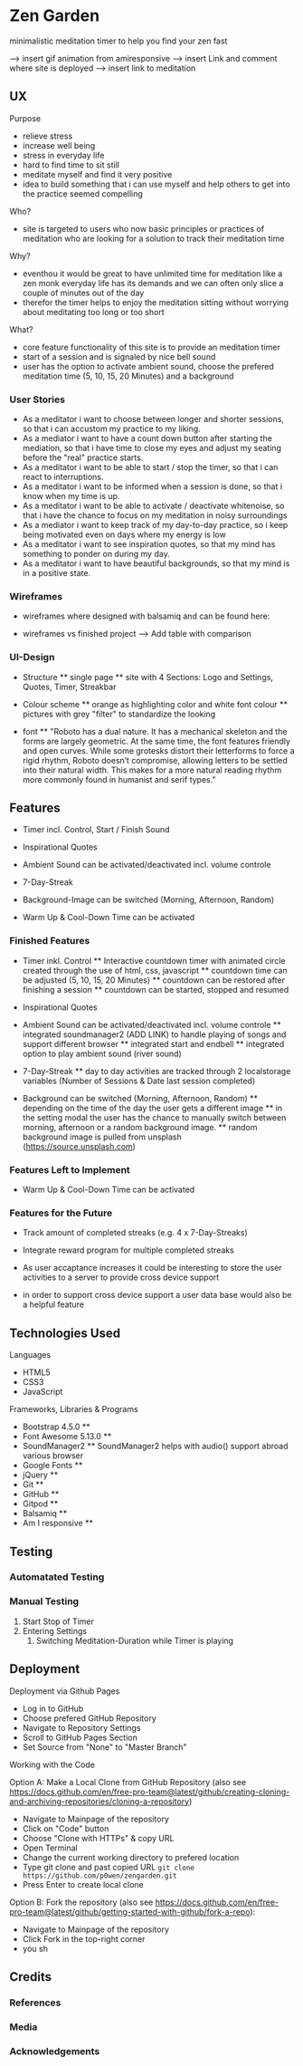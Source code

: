 # Zen Garden

minimalistic meditation timer to help you find your zen fast

--> insert gif animation from amiresponsive
--> insert Link and comment where site is deployed
--> insert link to meditation
 
## UX

Purpose
- relieve stress
- increase well being
- stress in everyday life
- hard to find time to sit still
- meditate myself and find it very positive
- idea to build something that i can use myself and help others to get into the practice seemed compelling
 
Who?
- site is targeted to users who now basic principles or practices of meditation who are looking for a solution to track their meditation time

Why?
- eventhou it would be great to have unlimited time for meditation like a zen monk everyday life has its demands and we can often only slice a couple of minutes out of the day
- therefor the timer helps to enjoy the meditation sitting without worrying about meditating too long or too short

What?
- core feature functionality of this site is to provide an meditation timer
- start of a session and is signaled by nice bell sound
- user has the option to activate ambient sound, choose the prefered meditation time (5, 10, 15, 20 Minutes) and a background

### User Stories 

* As a meditator i want to choose between longer and shorter sessions, so that i can accustom my practice to my liking.
* As a mediator i want to have a count down button after starting the mediation, so that i have time to close my eyes and adjust my seating before the "real" practice starts.
* As a meditator i want to be able to start / stop the timer, so that i can react to interruptions.
* As a meditator i want to be informed when a session is done, so that i know when my time is up.
* As a meditator i want to be able to activate / deactivate whitenoise, so that i have the chance to focus on my meditation in noisy surroundings
* As a mediator i want to keep track of my day-to-day practice, so i keep being motivated even on days where my energy is low
* As a meditator i want to see inspiration quotes, so that my mind has something to ponder on during my day.
* As a meditator i want to have beautiful backgrounds, so that my mind is in a positive state.

### Wireframes

* wireframes where designed with balsamiq and can be found here:

* wireframes vs finished project
--> Add table with comparison

### UI-Design

* Structure
** single page 
** site with 4 Sections: Logo and Settings, Quotes, Timer, Streakbar

* Colour scheme
** orange as highlighting color and white font colour
** pictures with grey "filter" to standardize the looking

* font
** "Roboto has a dual nature. It has a mechanical skeleton and the forms are largely geometric. At the same time, the font features friendly and open curves. While some grotesks distort their letterforms to force a rigid rhythm, Roboto doesn’t compromise, allowing letters to be settled into their natural width. This makes for a more natural reading rhythm more commonly found in humanist and serif types."


## Features

* Timer incl. Control, Start / Finish Sound

* Inspirational Quotes

* Ambient Sound can be activated/deactivated incl. volume controle

* 7-Day-Streak

* Background-Image can be switched (Morning, Afternoon, Random)

* Warm Up & Cool-Down Time can be activated

 
### Finished Features

* Timer inkl. Control
** Interactive countdown timer with animated circle created through the use of html, css, javascript
** countdown time can be adjusted (5, 10, 15, 20 Minutes)
** countdown can be restored after finishing a session
** countdown can be started, stopped and resumed

* Inspirational Quotes

* Ambient Sound can be activated/deactivated incl. volume controle
** integrated soundmanager2 (ADD LINK) to handle playing of songs and support different browser
** integrated start and endbell
** integrated option to play ambient sound (river sound)

* 7-Day-Streak
** day to day activities are tracked through 2 localstorage variables (Number of Sessions & Date last session completed)

* Background can be switched (Morning, Afternoon, Random)
** depending on the time of the day the user gets a different image
** in the setting modal the user has the chance to manually switch between morning, afternoon or a random background image. 
** random background image is pulled from unsplash (https://source.unsplash.com)

### Features Left to Implement

* Warm Up & Cool-Down Time can be activated

### Features for the Future

* Track amount of completed streaks (e.g. 4 x 7-Day-Streaks)

* Integrate reward program for multiple completed streaks 

* As user accaptance increases it could be interesting to store the user activities to a server to provide cross device support

* in order to support cross device support a user data base would also be a helpful feature

## Technologies Used

Languages

* HTML5
* CSS3
* JavaScript

Frameworks, Libraries & Programs

* Bootstrap 4.5.0
** 
* Font Awesome 5.13.0
** 
* SoundManager2
** SoundManager2 helps with audio() support abroad various browser
* Google Fonts
** 
* jQuery
** 
* Git
** 
* GitHub
** 
* Gitpod
** 
* Balsamiq
** 
* Am I responsive
** 

## Testing

### Automatated Testing

### Manual Testing

1. Start Stop of Timer
1. Entering Settings
    1. Switching Meditation-Duration while Timer is playing


## Deployment

Deployment via Github Pages
* Log in to GitHub 
* Choose prefered GitHub Repository
* Navigate to Repository Settings
* Scroll to GitHub Pages Section
* Set Source from "None" to "Master Branch"

Working with the Code

Option A: Make a Local Clone from GitHub Repository (also see https://docs.github.com/en/free-pro-team@latest/github/creating-cloning-and-archiving-repositories/cloning-a-repository)
* Navigate to Mainpage of the repository
* Click on "Code" button
* Choose "Clone with HTTPs" & copy URL
* Open Terminal
* Change the current working directory to prefered location
* Type git clone and past copied URL
```git clone https://github.com/p0wen/zengarden.git```
* Press Enter to create local clone

Option B: Fork the repository (also see https://docs.github.com/en/free-pro-team@latest/github/getting-started-with-github/fork-a-repo):
* Navigate to Mainpage of the repository
* Click Fork in the top-right corner
* you sh

## Credits

### References

### Media


### Acknowledgements

